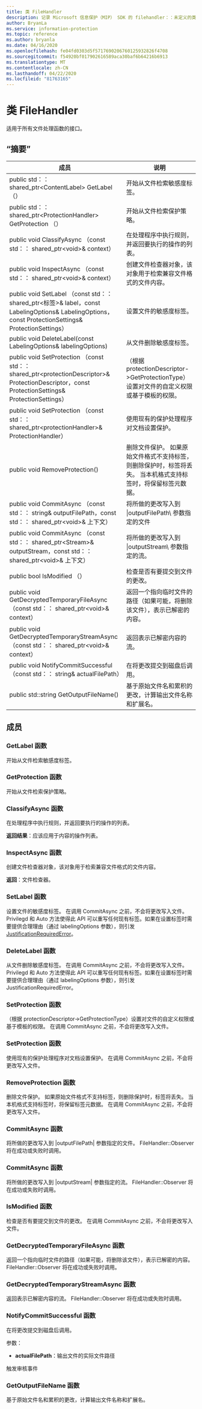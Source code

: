 ```yaml
---
title: 类 FileHandler
description: 记录 Microsoft 信息保护（MIP） SDK 的 filehandler：：未定义的类。
author: BryanLa
ms.service: information-protection
ms.topic: reference
ms.author: bryanla
ms.date: 04/16/2020
ms.openlocfilehash: fe04fd0303d5f5717690206760125932826f4708
ms.sourcegitcommit: f54920bf017902616589aca30baf6b64216b6913
ms.translationtype: MT
ms.contentlocale: zh-CN
ms.lasthandoff: 04/22/2020
ms.locfileid: "81763165"
---
```

# <a name="class-filehandler"></a>类 FileHandler 
适用于所有文件处理函数的接口。
  
## <a name="summary"></a>“摘要”
 成员                        | 说明                                
--------------------------------|---------------------------------------------
public std：： shared_ptr\<ContentLabel\> GetLabel （）  |  开始从文件检索敏感度标签。
public std：： shared_ptr\<ProtectionHandler\> GetProtection （）  |  开始从文件检索保护策略。
public void ClassifyAsync （const std：： shared_ptr\<void\>& context）  |  在处理程序中执行规则，并返回要执行的操作的列表。
public void InspectAsync （const std：： shared_ptr\<void\>& context）  |  创建文件检查器对象，该对象用于检索兼容文件格式的文件内容。
public void SetLabel （const std：： shared_ptr\<标签\>& label，const LabelingOptions& LabelingOptions，const ProtectionSettings& ProtectionSettings）  |  设置文件的敏感度标签。
public void DeleteLabel(const LabelingOptions& labelingOptions)  |  从文件删除敏感度标签。
public void SetProtection （const std：： shared_ptr\<protectionDescriptor\>& ProtectionDescriptor，const ProtectionSettings& ProtectionSettings）  |  （根据 protectionDescriptor->GetProtectionType）设置对文件的自定义权限或基于模板的权限。
public void SetProtection （const std：： shared_ptr\<protectionHandler\>& ProtectionHandler）  |  使用现有的保护处理程序对文档设置保护。
public void RemoveProtection()  |  删除文件保护。 如果原始文件格式不支持标签，则删除保护时，标签将丢失。 当本机格式支持标签时，将保留标签元数据。
public void CommitAsync （const std：： string& outputFilePath，const std：： shared_ptr\<void\>& 上下文） | 将所做的更改写入到 \|outputFilePath\ 参数指定的文件 |  个参数。
public void CommitAsync （const std：： shared_ptr\<Stream\>& outputStream，const std：： shared_ptr\<void\>& 上下文） | 将所做的更改写入到 \|outputStream\ 参数指定的流。 |  个参数。
public bool IsModified （）  |  检查是否有要提交到文件的更改。
public void GetDecryptedTemporaryFileAsync （const std：： shared_ptr\<void\>& context）  |  返回一个指向临时文件的路径（如果可能，将删除该文件），表示已解密的内容。
public void GetDecryptedTemporaryStreamAsync （const std：： shared_ptr\<void\>& context）  |  返回表示已解密内容的流。
public void NotifyCommitSuccessful （const std：： string& actualFilePath）  |  在将更改提交到磁盘后调用。
public std::string GetOutputFileName()  |  基于原始文件名和累积的更改，计算输出文件名称和扩展名。
  
## <a name="members"></a>成员
  
### <a name="getlabel-function"></a>GetLabel 函数
开始从文件检索敏感度标签。
  
### <a name="getprotection-function"></a>GetProtection 函数
开始从文件检索保护策略。
  
### <a name="classifyasync-function"></a>ClassifyAsync 函数
在处理程序中执行规则，并返回要执行的操作的列表。

  
**返回结果**：应该应用于内容的操作列表。
  
### <a name="inspectasync-function"></a>InspectAsync 函数
创建文件检查器对象，该对象用于检索兼容文件格式的文件内容。

  
**返回**：文件检查器。
  
### <a name="setlabel-function"></a>SetLabel 函数
设置文件的敏感度标签。
在调用 CommitAsync 之前，不会将更改写入文件。 Privilegd 和 Auto 方法使得此 API 可以重写任何现有标签。如果在设置标签时需要提供合理理由（通过 labelingOptions 参数），则引发 [JustificationRequiredError](class_mip_justificationrequirederror.md)。
  
### <a name="deletelabel-function"></a>DeleteLabel 函数
从文件删除敏感度标签。
在调用 CommitAsync 之前，不会将更改写入文件。 Privilegd 和 Auto 方法使得此 API 可以重写任何现有标签。如果在设置标签时需要提供合理理由（通过 labelingOptions 参数），则引发 JustificationRequiredError。
  
### <a name="setprotection-function"></a>SetProtection 函数
（根据 protectionDescriptor->GetProtectionType）设置对文件的自定义权限或基于模板的权限。
在调用 CommitAsync 之前，不会将更改写入文件。
  
### <a name="setprotection-function"></a>SetProtection 函数
使用现有的保护处理程序对文档设置保护。
在调用 CommitAsync 之前，不会将更改写入文件。
  
### <a name="removeprotection-function"></a>RemoveProtection 函数
删除文件保护。 如果原始文件格式不支持标签，则删除保护时，标签将丢失。 当本机格式支持标签时，将保留标签元数据。
在调用 CommitAsync 之前，不会将更改写入文件。
  
### <a name="commitasync-function"></a>CommitAsync 函数
将所做的更改写入到 |outputFilePath| 参数指定的文件。
FileHandler::Observer 将在成功或失败时调用。
  
### <a name="commitasync-function"></a>CommitAsync 函数
将所做的更改写入到 |outputStream| 参数指定的流。
FileHandler::Observer 将在成功或失败时调用。
  
### <a name="ismodified-function"></a>IsModified 函数
检查是否有要提交到文件的更改。
在调用 CommitAsync 之前，不会将更改写入文件。
  
### <a name="getdecryptedtemporaryfileasync-function"></a>GetDecryptedTemporaryFileAsync 函数
返回一个指向临时文件的路径（如果可能，将删除该文件），表示已解密的内容。
FileHandler::Observer 将在成功或失败时调用。
  
### <a name="getdecryptedtemporarystreamasync-function"></a>GetDecryptedTemporaryStreamAsync 函数
返回表示已解密内容的流。
FileHandler::Observer 将在成功或失败时调用。
  
### <a name="notifycommitsuccessful-function"></a>NotifyCommitSuccessful 函数
在将更改提交到磁盘后调用。

参数：  
* **actualFilePath**：输出文件的实际文件路径 


触发审核事件
  
### <a name="getoutputfilename-function"></a>GetOutputFileName 函数
基于原始文件名和累积的更改，计算输出文件名称和扩展名。